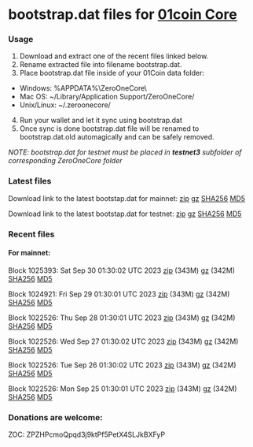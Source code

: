 # bootstrap.dat files for [01coin Core](https://01coin.io)

### Usage

1. Download and extract one of the recent files linked below.
2. Rename extracted file into filename bootstrap.dat.
3. Place bootstrap.dat file inside of your 01Coin data folder:
 - Windows: %APPDATA%\ZeroOneCore\
 - Mac OS: ~/Library/Application Support/ZeroOneCore/
 - Unix/Linux: ~/.zeroonecore/
4. Run your wallet and let it sync using bootstrap.dat
5. Once sync is done bootstrap.dat file will be renamed to bootstrap.dat.old automagically and can be safely removed.

_NOTE: bootstrap.dat for testnet must be placed in **testnet3** subfolder of corresponding ZeroOneCore folder_

### Latest files
Download link to the latest bootstap.dat for mainnet: [zip](https://files.01coin.io/mainnet/bootstrap.dat.zip) [gz](https://files.01coin.io/mainnet/bootstrap.dat.tar.gz) [SHA256](https://files.01coin.io/mainnet/sha256.txt) [MD5](https://files.01coin.io/mainnet/md5.txt)

Download link to the latest bootstap.dat for testnet: [zip](https://files.01coin.io/testnet/bootstrap.dat.zip) [gz](https://files.01coin.io/testnet/bootstrap.dat.tar.gz) [SHA256](https://files.01coin.io/testnet/sha256.txt) [MD5](https://files.01coin.io/testnet/md5.txt)

### Recent files

#### For mainnet:

Block 1025393: Sat Sep 30 01:30:02 UTC 2023 [zip](https://files.01coin.io/mainnet/2023-09-30/bootstrap.dat.zip) (343M) [gz](https://files.01coin.io/mainnet/2023-09-30/bootstrap.dat.tar.gz) (342M) [SHA256](https://files.01coin.io/mainnet/2023-09-30/sha256.txt) [MD5](https://files.01coin.io/mainnet/2023-09-30/md5.txt)

Block 1024921: Fri Sep 29 01:30:01 UTC 2023 [zip](https://files.01coin.io/mainnet/2023-09-29/bootstrap.dat.zip) (343M) [gz](https://files.01coin.io/mainnet/2023-09-29/bootstrap.dat.tar.gz) (342M) [SHA256](https://files.01coin.io/mainnet/2023-09-29/sha256.txt) [MD5](https://files.01coin.io/mainnet/2023-09-29/md5.txt)

Block 1022526: Thu Sep 28 01:30:01 UTC 2023 [zip](https://files.01coin.io/mainnet/2023-09-28/bootstrap.dat.zip) (343M) [gz](https://files.01coin.io/mainnet/2023-09-28/bootstrap.dat.tar.gz) (342M) [SHA256](https://files.01coin.io/mainnet/2023-09-28/sha256.txt) [MD5](https://files.01coin.io/mainnet/2023-09-28/md5.txt)

Block 1022526: Wed Sep 27 01:30:02 UTC 2023 [zip](https://files.01coin.io/mainnet/2023-09-27/bootstrap.dat.zip) (343M) [gz](https://files.01coin.io/mainnet/2023-09-27/bootstrap.dat.tar.gz) (342M) [SHA256](https://files.01coin.io/mainnet/2023-09-27/sha256.txt) [MD5](https://files.01coin.io/mainnet/2023-09-27/md5.txt)

Block 1022526: Tue Sep 26 01:30:02 UTC 2023 [zip](https://files.01coin.io/mainnet/2023-09-26/bootstrap.dat.zip) (343M) [gz](https://files.01coin.io/mainnet/2023-09-26/bootstrap.dat.tar.gz) (342M) [SHA256](https://files.01coin.io/mainnet/2023-09-26/sha256.txt) [MD5](https://files.01coin.io/mainnet/2023-09-26/md5.txt)

Block 1022526: Mon Sep 25 01:30:01 UTC 2023 [zip](https://files.01coin.io/mainnet/2023-09-25/bootstrap.dat.zip) (343M) [gz](https://files.01coin.io/mainnet/2023-09-25/bootstrap.dat.tar.gz) (342M) [SHA256](https://files.01coin.io/mainnet/2023-09-25/sha256.txt) [MD5](https://files.01coin.io/mainnet/2023-09-25/md5.txt)


### Donations are welcome:

ZOC: ZPZHPcmoQpqd3j9ktPf5PetX4SLJkBXFyP
